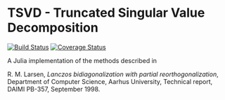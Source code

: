# TSVD - Truncated Singular Value Decomposition

[![Build Status](https://travis-ci.org/andreasnoack/TSVD.jl.svg?branch=master)](https://travis-ci.org/andreasnoack/TSVD.jl)
[![Coverage Status](https://coveralls.io/repos/github/andreasnoack/TSVD.jl/badge.svg?branch=master&bust=1)](https://coveralls.io/github/andreasnoack/TSVD.jl?branch=master)

A Julia implementation of the methods described in

R. M. Larsen, *Lanczos bidiagonalization with partial reorthogonalization*, Department of Computer Science, Aarhus University, Technical report, DAIMI PB-357, September 1998.
